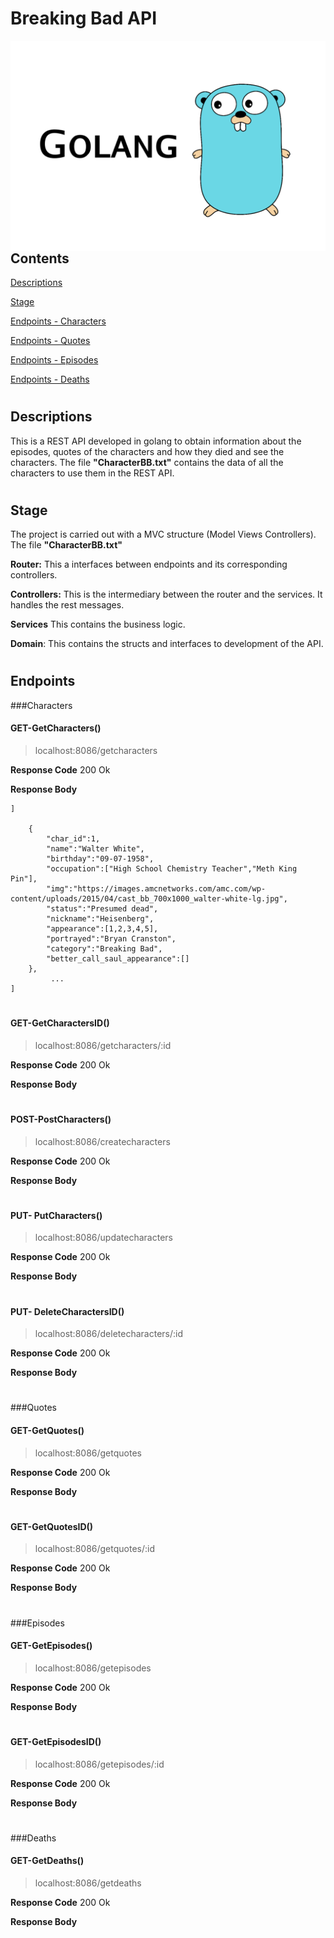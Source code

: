 # Breaking Bad API 
<img align="left" width="600" src="markdown/GOImg.png">

## Contents
[Descriptions](#Descriptions)  

[Stage](#Stage)  

[Endpoints - Characters](#GET---GetCharacters) 

[Endpoints - Quotes](#GET---GetQuotes)

[Endpoints - Episodes](#GET---GetEpisodes)

[Endpoints - Deaths](#GET---GetDeaths)  

# 
##  Descriptions
 This is a REST API developed in golang to obtain information about the episodes, quotes of the characters and how they died and see the characters.
 The file **"CharacterBB.txt"** contains the data of all the characters to use them in the REST API.
 

 # 
 ## Stage
The project is carried out with a MVC structure (Model Views Controllers). The file **"CharacterBB.txt"**

**Router:** This a interfaces between endpoints and its corresponding controllers.

**Controllers:** This is the intermediary between the router and the services. It handles the rest messages.

**Services** This contains the business logic.

**Domain**: This contains the structs and interfaces to development of the API.


# 
## Endpoints
###Characters

#### GET-GetCharacters()
>localhost:8086/getcharacters

**Response Code** 200 Ok

**Response Body** 
```
]

    {   
        "char_id":1,
        "name":"Walter White",
        "birthday":"09-07-1958",
        "occupation":["High School Chemistry Teacher","Meth King Pin"],
        "img":"https://images.amcnetworks.com/amc.com/wp-content/uploads/2015/04/cast_bb_700x1000_walter-white-lg.jpg",
        "status":"Presumed dead",
        "nickname":"Heisenberg",
        "appearance":[1,2,3,4,5],
        "portrayed":"Bryan Cranston",
        "category":"Breaking Bad",
        "better_call_saul_appearance":[]
    },
         ...
]
```
#
#### GET-GetCharactersID()
>localhost:8086/getcharacters/:id

**Response Code** 200 Ok

**Response Body**



# 
#### POST-PostCharacters()
>localhost:8086/createcharacters

**Response Code** 200 Ok

**Response Body** 

#
#### PUT- PutCharacters()
>localhost:8086/updatecharacters

**Response Code** 200 Ok

**Response Body**

#
#### PUT- DeleteCharactersID()
>localhost:8086/deletecharacters/:id

**Response Code** 200 Ok

**Response Body**


#

###Quotes
#### GET-GetQuotes()
>localhost:8086/getquotes

**Response Code** 200 Ok

**Response Body** 


#
#### GET-GetQuotesID()
>localhost:8086/getquotes/:id

**Response Code** 200 Ok

**Response Body** 


#

###Episodes
#### GET-GetEpisodes()
>localhost:8086/getepisodes

**Response Code** 200 Ok

**Response Body** 


#
#### GET-GetEpisodesID()
>localhost:8086/getepisodes/:id

**Response Code** 200 Ok

**Response Body** 


#

###Deaths
#### GET-GetDeaths()
>localhost:8086/getdeaths

**Response Code** 200 Ok

**Response Body** 




